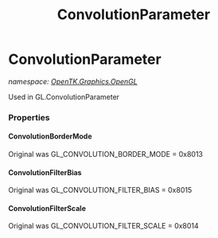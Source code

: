 ﻿---
title: ConvolutionParameter
---

# ConvolutionParameter
_namespace: [OpenTK.Graphics.OpenGL](N-OpenTK.Graphics.OpenGL.html)_

Used in GL.ConvolutionParameter



### Properties

#### ConvolutionBorderMode
Original was GL_CONVOLUTION_BORDER_MODE = 0x8013
#### ConvolutionFilterBias
Original was GL_CONVOLUTION_FILTER_BIAS = 0x8015
#### ConvolutionFilterScale
Original was GL_CONVOLUTION_FILTER_SCALE = 0x8014

